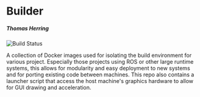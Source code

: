 # Builder

##### Thomas Herring

![Build Status](https://github.com/th3rring/builder/workflows/Build/badge.svg)

A collection of Docker images used for isolating the build environment for various project. Especially those projects using ROS or other large runtime systems, this allows for modularity and easy deployment to new systems and for porting existing code between machines. This repo also contains a launcher script that access the host machine's graphics hardware to allow for GUI drawing and acceleration.

